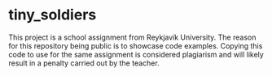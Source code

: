 # tiny_soldiers

This project is a school assignment from Reykjavík University. 
The reason for this repository being public is to showcase code examples. 
Copying this code to use for the same assignment is considered plagiarism and will likely result in a penalty carried out by the teacher.
